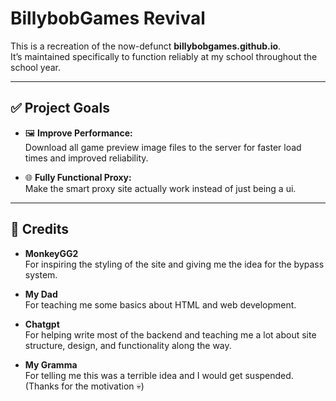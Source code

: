 # BillybobGames Revival

This is a recreation of the now-defunct **billybobgames.github.io**.  
It’s maintained specifically to function reliably at my school throughout the school year.

---

## ✅ Project Goals

- 🖼️ **Improve Performance:**  
  Download all game preview image files to the server for faster load times and improved reliability.

- 🌐 **Fully Functional Proxy:**  
  Make the smart proxy site actually work instead of just being a ui.

---

## 🙏 Credits

- **MonkeyGG2**  
  For inspiring the styling of the site and giving me the idea for the bypass system.

- **My Dad**  
  For teaching me some basics about HTML and web development.

- **Chatgpt**  
  For helping write most of the backend and teaching me a lot about site structure, design, and functionality along the way.

- **My Gramma**  
  For telling me this was a terrible idea and I would get suspended. (Thanks for the motivation 💀)
